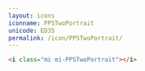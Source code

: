 ```yaml
---
layout: icons
iconname: PPSTwoPortrait
unicode: ED35
permalink: /icon/PPSTwoPortrait/
---
```


``` html
<i class="mi mi-PPSTwoPortrait"></i>
```
